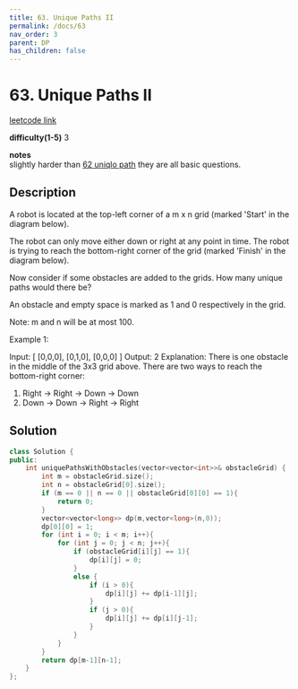 ```yaml
---
title: 63. Unique Paths II
permalink: /docs/63
nav_order: 3
parent: DP
has_children: false
---
```

# 63. Unique Paths II
[leetcode link](https://leetcode.com/problems/unique-paths-ii/)

**difficulty(1-5)** 
3

**notes**   
slightly harder than [62 uniqlo path](/docs/62)
they are all basic questions.

## Description
A robot is located at the top-left corner of a m x n grid (marked 'Start' in the diagram below).

The robot can only move either down or right at any point in time. The robot is trying to reach the bottom-right corner of the grid (marked 'Finish' in the diagram below).

Now consider if some obstacles are added to the grids. How many unique paths would there be?



An obstacle and empty space is marked as 1 and 0 respectively in the grid.

Note: m and n will be at most 100.

Example 1:

Input:
[
  [0,0,0],
  [0,1,0],
  [0,0,0]
]
Output: 2
Explanation:
There is one obstacle in the middle of the 3x3 grid above.
There are two ways to reach the bottom-right corner:
1. Right -> Right -> Down -> Down
2. Down -> Down -> Right -> Right

## Solution
```c++
class Solution {
public:
    int uniquePathsWithObstacles(vector<vector<int>>& obstacleGrid) {
        int m = obstacleGrid.size();
        int n = obstacleGrid[0].size();
        if (m == 0 || n == 0 || obstacleGrid[0][0] == 1){
            return 0;
        }
        vector<vector<long>> dp(m,vector<long>(n,0));
        dp[0][0] = 1;
        for (int i = 0; i < m; i++){
            for (int j = 0; j < n; j++){
                if (obstacleGrid[i][j] == 1){
                    dp[i][j] = 0;
                }
                else {
                    if (i > 0){
                        dp[i][j] += dp[i-1][j];
                    }                    
                    if (j > 0){
                        dp[i][j] += dp[i][j-1];
                    }
                }
            }
        }
        return dp[m-1][n-1];
    }
};
```

<!-- 
Default label
{: .label }

Blue label
{: .label .label-blue }

Stable
{: .label .label-green }

New release
{: .label .label-purple }

Coming soon
{: .label .label-yellow }

Deprecated
{: .label .label-red } -->
